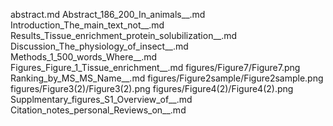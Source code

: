abstract.md
Abstract_186_200_In_animals__.md
Introduction_The_main_text_not__.md
Results_Tissue_enrichment_protein_solubilization__.md
Discussion_The_physiology_of_insect__.md
Methods_1_500_words_Where__.md
Figures_Figure_1_Tissue_enrichment__.md
figures/Figure7/Figure7.png
Ranking_by_MS_MS_Name__.md
figures/Figure2sample/Figure2sample.png
figures/Figure3(2)/Figure3(2).png
figures/Figure4(2)/Figure4(2).png
Supplmentary_figures_S1_Overview_of__.md
Citation_notes_personal_Reviews_on__.md
